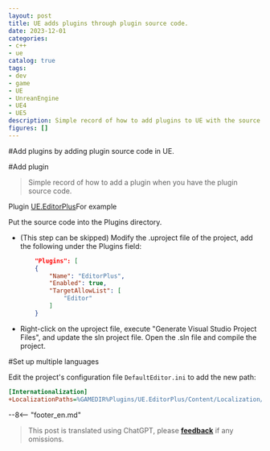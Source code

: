 ```yaml
---
layout: post
title: UE adds plugins through plugin source code.
date: 2023-12-01
categories:
- c++
- ue
catalog: true
tags:
- dev
- game
- UE
- UnreanEngine
- UE4
- UE5
description: Simple record of how to add plugins to UE with the source code.
figures: []
---
```


<meta property="og:title" content="UE 通过插件源码添加插件" />

#Add plugins by adding plugin source code in UE.

#Add plugin

> Simple record of how to add a plugin when you have the plugin source code.

Plugin [UE.EditorPlus](https://github.com/disenone/UE.EditorPlus)For example

Put the source code into the Plugins directory.
- (This step can be skipped) Modify the .uproject file of the project, add the following under the Plugins field:
    ```json
        "Plugins": [
        {
            "Name": "EditorPlus",
            "Enabled": true,
            "TargetAllowList": [
                "Editor"
            ]
        }
    ```
- Right-click on the uproject file, execute "Generate Visual Studio Project Files", and update the sln project file.
Open the .sln file and compile the project.

#Set up multiple languages

Edit the project's configuration file `DefaultEditor.ini` to add the new path:

```ini
[Internationalization]
+LocalizationPaths=%GAMEDIR%Plugins/UE.EditorPlus/Content/Localization/EditorPlusTools
```


--8<-- "footer_en.md"


> This post is translated using ChatGPT, please [**feedback**](https://github.com/disenone/wiki_blog/issues/new) if any omissions.
